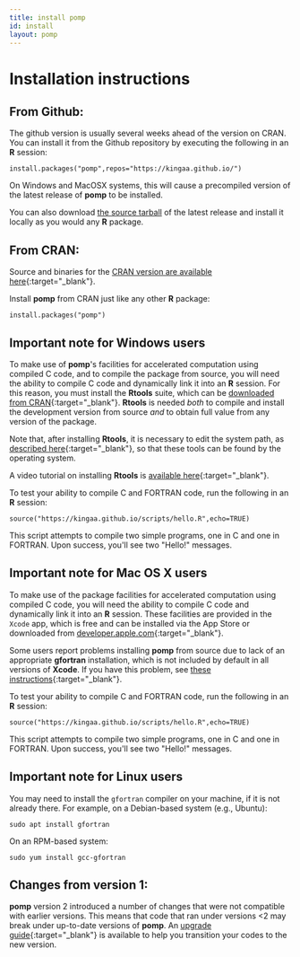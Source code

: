 ```yaml
---
title: install pomp
id: install
layout: pomp
---
```


# Installation instructions

## From Github:

The github version is usually several weeks ahead of the version on CRAN.
You can install it from the Github repository by executing the following in an **R** session:  
```
install.packages("pomp",repos="https://kingaa.github.io/")
```  
On Windows and MacOSX systems, this will cause a precompiled version of the latest release of **pomp** to be installed.

You can also download [the source tarball](https://github.com/kingaa/pomp/releases/) of the latest release and install it locally as you would any **R** package.

## From CRAN:

Source and binaries for the [CRAN version are available here](http://cran.r-project.org/package=pomp){:target="_blank"}.

Install **pomp** from CRAN just like any other **R** package:
```
install.packages("pomp")
```

## Important note for Windows users

To make use of **pomp**'s facilities for accelerated computation using compiled C code, and to compile the package from source, you will need the ability to compile C code and dynamically link it into an **R** session.
For this reason, you must install the **Rtools** suite, which can be [downloaded from CRAN](http://cran.r-project.org/bin/windows/Rtools){:target="_blank"}.
**Rtools** is needed *both* to compile and install the development version from source *and* to obtain full value from any version of the package.

Note that, after installing **Rtools**, it is necessary to edit the system path, as [described here](https://cran.r-project.org/bin/windows/Rtools/#putting-rtools-on-the-path){:target="_blank"}, so that these tools can be found by the operating system.

A video tutorial on installing **Rtools** is [available here](https://youtu.be/lmIhiT_QsPE){:target="_blank"}.

To test your ability to compile C and FORTRAN code, run the following in an **R** session:
```
source("https://kingaa.github.io/scripts/hello.R",echo=TRUE)
```
This script attempts to compile two simple programs, one in C and one in FORTRAN.
Upon success, you'll see two "Hello!" messages.


## Important note for Mac OS X users

To make use of the package facilities for accelerated computation using compiled C code, you will need the ability to compile C code and dynamically link it into an **R** session.
These facilities are provided in the <code>Xcode</code> app, which is free and can be installed via the App Store or downloaded from [developer.apple.com](https://developer.apple.com/xcode/downloads/){:target="_blank"}.

Some users report problems installing **pomp** from source due to lack of an appropriate **gfortran** installation, which is not included by default in all versions of **Xcode**.
If you have this problem, see [these instructions](https://mac.r-project.org/tools/){:target="_blank"}.

To test your ability to compile C and FORTRAN code, run the following in an **R** session:
```
source("https://kingaa.github.io/scripts/hello.R",echo=TRUE)
```
This script attempts to compile two simple programs, one in C and one in FORTRAN.
Upon success, you'll see two "Hello!" messages.

## Important note for Linux users

You may need to install the `gfortran` compiler on your machine, if it is not already there.
For example, on a Debian-based system (e.g., Ubuntu):
```
sudo apt install gfortran
```
On an RPM-based system:
```
sudo yum install gcc-gfortran
```

## Changes from version 1:

**pomp** version 2 introduced a number of changes that were not compatible with earlier versions.
This means that code that ran under versions &lt;2 may break under up-to-date versions of **pomp**.
An [upgrade guide](https://kingaa.github.io/pomp/vignettes/upgrade_guide.html){:target="_blank"} is available to help you transition your codes to the new version.
